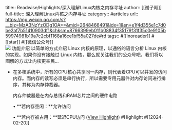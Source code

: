 title:: Readwise/Highlights/深入理解Linux内核之内存寻址
author:: [[谢子飏]]
full-title:: 深入理解Linux内核之内存寻址
category:: #articles
url:: https://mp.weixin.qq.com/s?__biz=MzA3NzYzODg1OA==&mid=2648466491&idx=1&sn=e1f4d355e1c7d0be2af7b51410903df1&chksm=8766399eb011b08834f35179f31f35c0e9105b59974981b19a7c2cbf1168a16ce1bf55a027de#rd
tags:: #[[inoreader]] #[[star]] #[[微信公众号]]  
![](http://mmbiz.qpic.cn/mmbiz_jpg/ciab8jTiab9J7nmGHFufLG4p61yBDORFOGnPoNSrU75EySpjVL7kc6pibZsnxW1ttT8bLiafIZezQ7w5qib4Bb49ArA/0?wx_fmt=jpeg)
功能介绍 以简单的方式介绍 Linux 内核的原理，以通俗的语言分析 Linux 内核的实现。如果你没有接触过 Linux 内核，那么就关注我们的公众号吧，我们将以图解的方式让内核更亲民...

- 在多核系统中，所有的CPU核心共享同一内存，则代表着CPU可以并发的访问内存。而内存的读写必须是串行执行，所以需要专用元器件对内存访问进行排序，其称为内存仲裁器。
  
  内存仲裁器是在内存总线和RAM芯片之间的硬件电路
  
  •   **若内存空闲：**允许访问
    
  •   **若内存被占用：**延迟CPU访问 ([View Highlight](https://read.readwise.io/read/01hq2a14hvfpp7246z13b8pwry)) #Highlight #[[2024-02-20]]